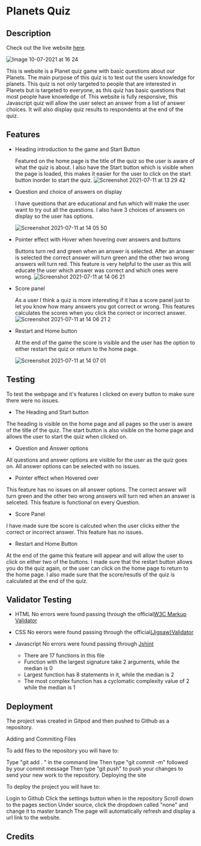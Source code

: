 # **Planets Quiz** #

## Description

Check out the live website [here](https://divine-97.github.io/Planets-Quiz/). 

![Image 10-07-2021 at 16 24](https://user-images.githubusercontent.com/81257331/125168100-a1765780-e19b-11eb-815c-d49c77751fc2.jpg)


This is website is a Planet quiz game with basic questions about our Planets. The main purpose of this quiz is to test out the users knowledge for planets. This quiz is not only targeted to people that are interested in Planets but is targeted to everyone, as this quiz has basic questions that most people have knowledge of. This website is fully responsive, this Javascript quiz will allow the user select an answer from a list of answer choices. It will also display quiz results to respondents at the end of the quiz.


## Features
* Heading introduction to the game and Start Button
  
  Featured on the home page is the title of the quiz so the user is aware of what the quiz is about. I also have the Start button which is visible when the page is loaded, this makes it easier for the user to click on the start button inorder to start the quiz.
![Screenshot 2021-07-11 at 13 29 42](https://user-images.githubusercontent.com/81257331/125204093-592a6880-e273-11eb-8b14-be9d7d43b0ac.jpeg)


* Question and choice of answers on display

  I have questions that are educational and fun which will make the user want to try out all the questions. I also have 3 choices of answers on display so the user    has options.

  ![Screenshot 2021-07-11 at 14 05 50](https://user-images.githubusercontent.com/81257331/125204281-609e4180-e274-11eb-9465-9c067981651f.jpeg)

* Pointer effect with Hover when hovering over answers and buttons

  Buttons turn red and green when an answer is selected. After an answer is selected the correct answer will turn green and the other two wrong answers will turn     red. This feature is very helpful to the user as this will educate the user which answer was correct and which ones were wrong. 
 ![Screenshot 2021-07-11 at 14 06 21](https://user-images.githubusercontent.com/81257331/125204703-77459800-e276-11eb-976a-1d6cb6757914.jpeg)



* Score panel

  As a user I think a quiz is more interesting if it has a score panel just to let you know how many answers you got correct or wrong. This features calculates the   scores when you click the correct or incorrect answer.
  ![Screenshot 2021-07-11 at 14 06 21 2](https://user-images.githubusercontent.com/81257331/125204722-98a68400-e276-11eb-91be-b57c496c9d6b.jpeg)


* Restart and Home button

  At the end of the game the score is visible and the user has the option to either restart the quiz or return to the home page.

  ![Screenshot 2021-07-11 at 14 07 01](https://user-images.githubusercontent.com/81257331/125204888-4fa2ff80-e277-11eb-867d-5f2038af7bc7.jpeg)



## Testing
  To test the webpage and it's features I clicked on every button to make sure there were no issues.

  * The Heading and Start button

  The heading is visible on the home page and all pages so the user is aware of the title of the quiz. The start button is also visible on the home page and allows   the user to start the quiz when clicked on.

  * Question and Answer options

  All questions and answer options are visible for the user as the quiz goes on. All answer options can be selected with no issues.

  * Pointer effect when Hovered over

  This feature has no issues on all answer options. The correct answer will turn green and the other two wrong answers will turn red when an answer is selceted.     This feature is functional on every Question.

  * Score Panel

  I have made sure tbe score is calcuted when the user clicks either the correct or incorrect answer. This feature has no issues.

  * Restart and Home Button

  At the end of the game this feature will appear and will allow the user to click on either two of the buttons. I made sure that the restart button allows you do   the quiz again, or the user can click on the home page to return to the home page. I also made sure that the score/resutls of the quiz is calculated at the end     of the quiz.



## Validator Testing

  * HTML
  No errors were found passing through the official[W3C Markup Validator](https://validator.w3.org/)

  * CSS
  No eerors were found passing through the official[(Jigsaw)Validator](https://jigsaw.w3.org/css-validator/validator?uri=https%3A%2F%2Fdivine-97.github.io%2FPlanets-Quiz%2F&profile=css3svg&usermedium=all&warning=1&vextwarning=&lang=en)
 
  * Javascript
  No errors were found passing through [Jshint](https://jshint.com/)
  
    * There are 17 functions in this file
    * Function with the largest signature take 2 arguments, while the median is 0
    * Largest function has 8 statements in it, while the median is 2
    * The most complex function has a cyclomatic complexity value of 2 while the median is 1
  
  
  ## Deployment

  The project was created in Gitpod and then pushed to Github as a repository.

  Adding and Commiting Files

  To add files to the repository you will have to:

  Type "git add . " in the command line
  Then type "git commit -m" followed by your commit message
  Then type "git push" to push your changes to send your new work to the repository.
  Deploying the site

  To deploy the project you will have to:

  Login to Github
  Click the settings button when in the repository
  Scroll down to the pages section
  Under source, click the dropdown called "none" and change it to master branch
  The page will automatically refresh and display a url link to the website.
  
  
  ## Credits
  
  
  
